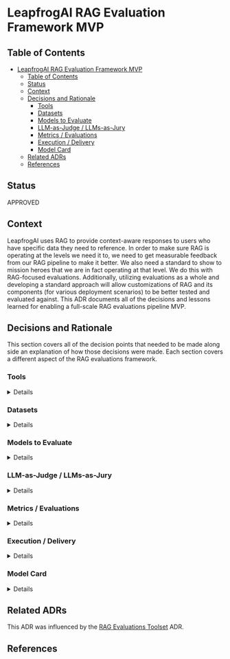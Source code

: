 # LeapfrogAI RAG Evaluation Framework MVP

## Table of Contents

- [LeapfrogAI RAG Evaluation Framework MVP](#leapfrogai-rag-evaluation-framework-mvp)
  - [Table of Contents](#table-of-contents)
  - [Status](#status)
  - [Context](#context)
  - [Decisions and Rationale](#decisions-and-rationale)
    - [Tools](#tools)
    - [Datasets](#datasets)
    - [Models to Evaluate](#models-to-evaluate)
    - [LLM-as-Judge / LLMs-as-Jury](#llm-as-judge--llms-as-jury)
    - [Metrics / Evaluations](#metrics--evaluations)
    - [Execution / Delivery](#execution--delivery)
    - [Model Card](#model-card)
  - [Related ADRs](#related-adrs)
  - [References](#references)

## Status

APPROVED

## Context

LeapfrogAI uses RAG to provide context-aware responses to users who have specific data they need to reference. In order to make sure RAG is operating at the levels we need it to, we need to get measurable feedback from our RAG pipeline to make it better. We also need a standard to show to mission heroes that we are in fact operating at that level. We do this with RAG-focused evaluations. Additionally, utilizing evaluations as a whole and developing a standard approach will allow customizations of RAG and its components (for various deployment scenarios) to be better tested and evaluated against. This ADR documents all of the decisions and lessons learned for enabling a full-scale RAG evaluations pipeline MVP.

## Decisions and Rationale

This section covers all of the decision points that needed to be made along side an explanation of how those decisions were made. Each section covers a different aspect of the RAG evaluations framework.

### Tools
<details>
  <summary>Details</summary>

  #### Decision
  The primary toolset for architecting RAG evaluations will be **[DeepEval](https://docs.confident-ai.com/)**.
  #### Rationale
  Please see the the [RAG Evaluations Toolset](/adr/0004-rag-eval-toolset.md) ADR for an in-depth discussion of why DeepEval was chosen over other alternatives.

</details>

### Datasets
<details>
  <summary>Details</summary>

  #### Decision
  To handle RAG evaluations, two types of datasets were determined to be needed:
  - Question/Answer (QA)
  - Needle in a Haystack (NIAH)

  A QA dataset should contain a set of [test cases](https://docs.confident-ai.com/docs/evaluation-test-cases) that have:
  - Questions, which will be prompted to the LLM
  - Ground truth answers, which will be used to compare against the generated answer by the LLM
  - Context, which will contain the correct piece of source documentation that supports the true answer
  - The full source documentation from which the context is derived

  A dataset for [NIAH Testing](https://arize.com/blog-course/the-needle-in-a-haystack-test-evaluating-the-performance-of-llm-rag-systems/) should contain:
  - A series of irrelevant texts of varying context length that have one point of information hidden within

  To support these needs, two datasets were created:
  - [LFAI_RAG_qa_v1](https://huggingface.co/datasets/defenseunicorns/LFAI_RAG_qa_v1)
  - [LFAI_RAG_niah_v1](https://huggingface.co/datasets/defenseunicorns/LFAI_RAG_niah_v1)

  These two datasets will be used as the basis for MVP LeapfrogAI RAG evaluations that require data sources.

  Advanced versions of these datasets will be needed after MVP status as LeapfrogAI baseline performance grows. If baseline LeapfrogAI can pass all tests and score top marks on all metrics for these tests, then the tests lose their ability to assist in tracking growth over time.
  
  An advanced QA dataset differs in the following ways:
  - More documents to use as the basis for questions. This provides a larger pool that RAG has to perform retrieval on and provides more opportunities for question types
  - Narrow the scope of the types of documents used. By keeping the topics of each document more similar to each other, this makes retrieval a more difficult task

  An advanced NIAH dataset has the following:
  - A collection of documents (the haystack) where one document contains a target piece of information (the needle) hidden somewhere within
    - The documents should be of the same topic (or in other words, be semantically similar) so it's not obvious which document has the right information
    - The needle itself should also be topically related to the rest of the documents but identifiable as unique information (i.e this information should be not obvious and only exists in one location out of all the documents)

  #### Rationale

  These datasets were created because it filled a gap in the openly available datasets that could have been used. For example, in QA datasets, there did not exist any dataset that had all **4** components listed above. Many had the questions, answers, and context, but none also included the source documents in a readily accessible manner. Therefore, the fastest and most effective course of action was to generate a QA dataset from source documentation using the [DeepEval Synthesizer](https://docs.confident-ai.com/docs/evaluation-datasets-synthetic-data). The documentation that was used to create the QA dataset was chosen to be both representative of deployment needs (by including some DoD specific documentation) and a variety of topics (including technical documents and financial reports).

  As for the NIAH dataset, there was a similar "incompleteness" problem that was observed. While other iterations of NIAH datasets are more readily available than QA datasets, some [datasets](https://huggingface.co/datasets/nanotron/simple_needle_in_a_hay_stack) had haystacks constructed of small repeating sentences, which did not mirror what a deployment context is more likely to look like. Other implementations mirrored the original [NIAH experiment](https://x.com/GregKamradt/status/1722386725635580292?lang=en) using [Paul Graham essays](https://paulgraham.com/articles.html), but did not release their specific datasets. Therefore, it made sense to quickly generate a dataset that uses the same Paul Graham essays as context, while inserting individual "needles" into certain context lengths to create a custom dataset. LFAI_RAG_niah_v1 includes context lengths from 512 to 128k characters.

</details>

### Models to Evaluate
<details>
  <summary>Details</summary>

  #### Decision

  The three models that will initially be evaluated are going to be:

  - [SynthIA-7B](https://huggingface.co/TheBloke/SynthIA-7B-v2.0-GPTQ) (the initial default model for LeapfrogAI)
  - [Hermes 2 Pro](https://huggingface.co/defenseunicorns/Hermes-2-Pro-Mistral-7B-4bit-32g-GPTQ) (Defense Unicorns quantization)
  - [Llama3.1-8B](https://huggingface.co/unsloth/Meta-Llama-3.1-8B-bnb-4bit) (using a 4 bit quantization)

  GPT-4o will also be used as a point of comparison in the results.

  #### Rationale
  Three models were chosen to evaluate against initially in order to balance the scale between complexity and variety. There are endless variations of models that could be evaluated against, but these ones were chosen with specific reasons in mind.
  - **SynthIA-7B**: This model has been the default backbone of LeapfrogAI since the beginning and (at the time of writing this ADR) is still the default model deployment choice. It is a 4 bit QPTQ quantization, so it is small enough to load on edge deployments. It is also compatible with both backend deployment options: llama-cpp-python and vllm. As it is still the default model choice, it should be evaluated on to see how it performs as time has gone on.
  - **Hermes 2 Pro**: This model is a fine-tune of the Mistral-7b-Instruct model using the [OpenHermes-2.5](https://huggingface.co/datasets/teknium/OpenHermes-2.5) dataset. Hermes 2 Pro also includes [Hermes Function Calling](https://github.com/NousResearch/Hermes-Function-Calling). This particular model is a 4 bit GPTQ quantization on the [VMWare Open Instruct](https://huggingface.co/datasets/vmware/open-instruct) dataset that was generated by Defense Unicorns. Hermes 2 Pro advances on Mistral 7b with excellent general task and conversation capabilities and enhanced function calling and generation of JSON structured outputs. This model also meets the requirements of being small enough to load in edge deployment scenarios.
  - **Llama3.1-8B**: This model has been shown to be an exemplary addition to the small model space [(Model Card)](https://github.com/meta-llama/llama-models/blob/main/models/llama3_1/MODEL_CARD.md). With additional language capabilities (trained on 8 languages), the Llama3.1 family of models offers high performance under a variety of scenarios. The model that will be evaluated against is a 4 bit bnb quanitzation of LLama3.1-8B. This quantization again allows for smaller deployment scenarios and makes a more relevant comparison point to the models already in use within LeapfrogAI.

All of the above models have similar vRAM requirements (able to be run on < 16Gb of vRAM), similar parameter count (7-8 billion parameters), and the same quantization level (4-bit). By balancing these factors, we can verify that each of these models can be swapped out for another and the system requirements do not need to change. This will assist in being able to provide comparisons that are different by as few variables as possible.

As time goes on, additional models will be considered and added as comparison points.

</details>

### LLM-as-Judge / LLMs-as-Jury
<details>
  <summary>Details</summary>

  #### Decision
  
  For the RAG Evals MVP, [Claude 3.5 Sonnet](https://www.anthropic.com/news/claude-3-5-sonnet) by Anthropic will be used as a single LLM-as-Judge.

  #### Rationale
  
  There are two points to rationalize; the model choice and the decision to use a single judge.

  In order to reach an MVP product, a single LLM judge will be utilized for the evaluations that require it. This will be the first stage so that the evaluation framework can begin receiving results. As progress is made, additional LLM-based judges will be incorporated to develop an LLM-jury styled approach. For context, please see the following [paper](https://arxiv.org/pdf/2404.18796).

  Claude 3.5 Sonnet was chosen to be used as the first judge due to it's high levels of [performance](https://artificialanalysis.ai/models/claude-35-sonnet), which is crucial when utilizing an LLM judge. Claude 3.5 Sonnet as compared to other models (as seen in it's [model card](https://www-cdn.anthropic.com/fed9cc193a14b84131812372d8d5857f8f304c52/Model_Card_Claude_3_Addendum.pdf)) outperforms other large models on various evaluation benchmarks. These benchmarks include:
  - MMLU (general multitask reasoning)
  - DROP (reading comprehension)
  - BIG-Bench Hard (mixed task evaluations)
  - Needle in a Haystack recall (for understanding lots of context)
  - XSTest (for testing rejection of harmful requests)

 By utilizing a model that outperforms other similarly large models on all of these tasks, we can have confidence that we are using the most capable LLM-as-judge model.

 Additionally, Claude 3.5 Sonnet exists outside the family of models that will be evaluated against, which has been shown to be effective in comparison to using models of the same family due to [self-enhancement bias](https://arxiv.org/pdf/2306.05685).

</details>

### Metrics / Evaluations
<details>
  <summary>Details</summary>

  #### Decision
  
  The LeapfrogAI RAG evaluation framework will utilize the following evaluations:

  LLM-as-a-judge metrics to use:
  - [Contextual Recall](https://docs.confident-ai.com/docs/metrics-contextual-recall) (for evaluating retrieval)
  - [Answer Correctness](https://docs.confident-ai.com/docs/metrics-llm-evals) (for evaluating generation)
  - [Faithfulness](https://docs.confident-ai.com/docs/metrics-faithfulness) (for evaluating generation)
  
  Non-LLM-enabled evaluations:
  - Needle in a Haystack (for evaluating retrieval and generation)
  - Annotation Relevancy (for evaluating retrieval)

  Standard LLM benchmarks:
  - [HumanEval](https://docs.confident-ai.com/docs/benchmarks-human-eval) (for evaluating code generation)
  - [MMLU](https://docs.confident-ai.com/docs/benchmarks-mmlu) (for evaluating reasoning across multiple subjects; generation only)

  Performance Metrics:
  - Total Execution Runtime

  #### Rationale

  These metrics were chosen to balance the explainability/understandability of non-LLM based evaluations and the flexibility/scalability of LLM-as-judge evaluations.
  - Contextual Recall: evaluates the extent to which the context retrieved by RAG corresponds to an expected output
  - Answer Correctness: evaluates if an answer generated by an LLM is accurate when compared to the question asked and its context
  - Faithfulness: evaluates whether an answer generated by an LLM factually aligns with the context provided
  - Needle in a Haystack (retrieval): determines if a needle of information is correctly retrieved from the vector store by RAG
  - Needle in a Haystack (response): determines if a needle of information is correctly given in the final response of the LLM in a RAG pipeline
  - HumanEval: Evaluates an LLM's code generation abilities (not RAG-enabled, but useful as an established baseline to compare against)
  - MMLU: Evaluates an LLM's ability to reason on multiple task topics using multiple choice questions (not RAG-enabled, but useful as an established baseline to compare against)
  - Annotation Relevancy: A custom metric that measures how often documents that have nothing to do with the question are cited in the annotations. Higher is better

  Established LLM benchmarks (MMLU and HumanEval) are included in this MVP evaluation framework despite not requiring information from a retrieval system. It's important that this framework have a few generation-only metrics to be better at diagnosing whether issues in performance are happening due to RAG or the model. The other metrics included in this MVP evaluate either the retrieval stage on its own or the information-assisted generation. If the metrics evaluated on the information-assisted generation (e.g Faithfulness or NIAH response) are scoring low, it is difficult to parse out whether or not the low score is caused by the information retrieval, the generation itself, or both. Having these benchmarks provides a way to validate whether or not the generation works as expected, indicating a potential problem with the retrieval. These benchmarks are also standard, and therefore used across many LLMs. Therefore, these values can be used when comparing what performance is expected of these models and what is being observed in LeapfrogAI. These benchmarks can assist in diagnosing problems with both quantization (which often don't have these benchmarks) and implementation differences.

  While these metrics are going to be utilized first to balance value-gained and time to implement, we will be adding additional evaluation metrics soon following MVP status. Potential options include:
  - RAG retrieval Hit Rate: non-LLM metric that evaluates how often a retrieved context matches the expected context for a question/answer scenario
  - Performance metrics: non-LLM metrics that measure performance targets such as runtime, compute (cpu and gpu), etc. (requires a standarized deployment context)

</details>

### Execution / Delivery
<details>
  <summary>Details</summary>

  #### Decision
  For MVP status, we will be running the evaluation framework in one-off instances utilizing the `leapfrogai_evals` module. This module contains the runners for the current evaluations and measures the metrics that have been established thus far.

  #### Rationale
  In order to start getting feedback from evaluations, we simply need to get the results in whatever form we can. Since there is not an established cadence for how often evals will be run (a determination for post MVP), the storage of said evals does not need to be consistent at this time.

  The next steps for the execution and delivery of evals will likely be the following:
  - Using the `leapfrogai_evals` module, evaluations will be run at a regular cadence in a Github workflow so that we have a standardized way of running evaluations that we can compare against.
  - These evaluation results will be stored as artifacts in GitHub so that performance can be tracked over time across version releases.

</details>

### Model Card
<details>
  <summary>Details</summary>

  #### Decision
  
  The model card will ultimately exist in a few forms:

  - A tabular representation that shows for a given model (or hyperparameter configuration) as a row, the columns consist of all of the scored metrics that were applied to that configuration.
  - A deployed instance of LeapfrogAI will likely always accompany UDS runtime. The evaluation results for a deployment will live in a table under its corresponding UDS runtime page.
    - The evaluation outputs themselves will eventually be provided in `json` format for easier ingestion into observability tools or other additional frameworks.
    - This will likely become more relevant after MVP status.

  A model card report will consist of the table of evaluation metrics as well as a written summary of what the metrics mean, how they relate to specific performance considerations, as well as model recommendations. Therefore, this report can be   generalized for a wide audience, but will need to be customized for a given potential deployment scenario. A metrics table may look something like this:
  ![Screenshot from 2024-09-18 18-03-18](https://github.com/user-attachments/assets/479f385b-1d09-4842-b1f0-e2d8992b0b3d)

  #### Rationale

  The needs of the model card will likely evolve over time as the needs of delivering evaluations changes. This can be observed in three potential stages:
  - Near-term: evaluations benefit the product team to help identify new model choices for new defaults, diagnose implementation bugs, and evaluate upgrades to the RAG pipeline.
    - Data format needed: raw numbers, potentially in tabular format for ease of ingesting
  - Mid-term: evaluations on default model options for mission heroes are part of the delivery process. These recommendations are provided to assist mission heroes in selecting the models they want in their deployments.
    - Data format needed: same as near-term, but a higher emphasis on the report will be necessary
  - Long-term: evaluations are ingrained within all LeapfrogAI deployments to diagnose potential runtime issues and to evaluate multiple model options directly within the cluster
    - Data format needed: evaluations will need to be directly tied into other metrics-measuring tools, such as prometheus, to integrate directly into UDS runtime.
   
  By providing an iterable approach to delivering evaluation results, the model card's use-case will be able to evolve over time to scale to meet the needs of the product team, delivery team, and mission heroes.

</details>

## Related ADRs
This ADR was influenced by the [RAG Evaluations Toolset](/adr/0004-rag-eval-toolset.md) ADR.

## References
